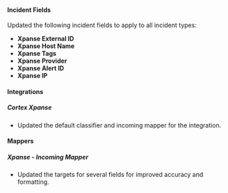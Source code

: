 
#### Incident Fields
Updated the following incident fields to apply to all incident types:
- **Xpanse External ID**
- **Xpanse Host Name**
- **Xpanse Tags**
- **Xpanse Provider**
- **Xpanse Alert ID**
- **Xpanse IP**

#### Integrations
##### Cortex Xpanse

- Updated the default classifier and incoming mapper for the integration.

#### Mappers
##### Xpanse - Incoming Mapper

- Updated the targets for several fields for improved accuracy and formatting.
